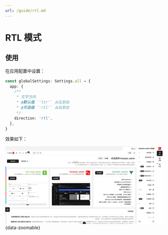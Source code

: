 ```yaml
---
url: /guide/rtl.md
---
```

# RTL 模式

## 使用

在应用配置中设置：

```ts {2-9}
const globalSettings: Settings.all = {
  app: {
    /**
     * 文字方向
     * @默认值 `'ltr'` 从左到右
     * @可选值 `'rtl'` 从右到左
     */
    direction: 'rtl',
  },
}
```

效果如下：

![](/rtl.png){data-zoomable}
